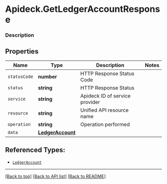 # Apideck.GetLedgerAccountResponse

### Description

## Properties
Name | Type | Description | Notes
------------ | ------------- | ------------- | -------------
`statusCode` | **number** | HTTP Response Status Code | 
`status` | **string** | HTTP Response Status | 
`service` | **string** | Apideck ID of service provider | 
`resource` | **string** | Unified API resource name | 
`operation` | **string** | Operation performed | 
`data` | [**LedgerAccount**](LedgerAccount.md) |  | 





## Referenced Types:





* [`LedgerAccount`](LedgerAccount.md)

---

[[Back to top]](#) [[Back to API list]](../../../../README.md#documentation-for-api-endpoints) [[Back to README]](../../../../README.md)


